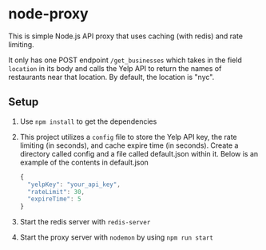 # node-proxy

This is simple Node.js API proxy that uses caching (with redis) and rate limiting. 

It only has one POST endpoint `/get_businesses` which takes in the field `location` in its body and calls the Yelp API to return the names of restaurants near that location. By default, the location is "nyc".

## Setup

1. Use `npm install` to get the dependencies
1. This project utilizes a `config` file to store the Yelp API key, the rate limiting (in seconds), and cache expire time (in seconds). Create a directory called config and a file called default.json within it. Below is an example of the contents in default.json

      ```js
      {
        "yelpKey": "your_api_key",
        "rateLimit": 30,
        "expireTime": 5
      }
      ```

1. Start the redis server with `redis-server`
1. Start the proxy server with `nodemon` by using `npm run start`
